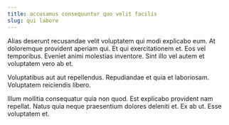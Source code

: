 ```yaml
---
title: accusamus consequuntur quo velit facilis
slug: qui labore
---
```


Alias deserunt recusandae velit voluptatem qui modi explicabo eum. At doloremque provident aperiam qui. Et qui exercitationem et. Eos vel temporibus. Eveniet animi molestias inventore. Sint illo vel autem et voluptatem vero ab et.

Voluptatibus aut aut repellendus. Repudiandae et quia et laboriosam. Voluptatem reiciendis libero.

Illum mollitia consequatur quia non quod. Est explicabo provident nam repellat. Natus quia neque praesentium dolores deleniti et. Ex ab ut. Esse voluptatem et.

